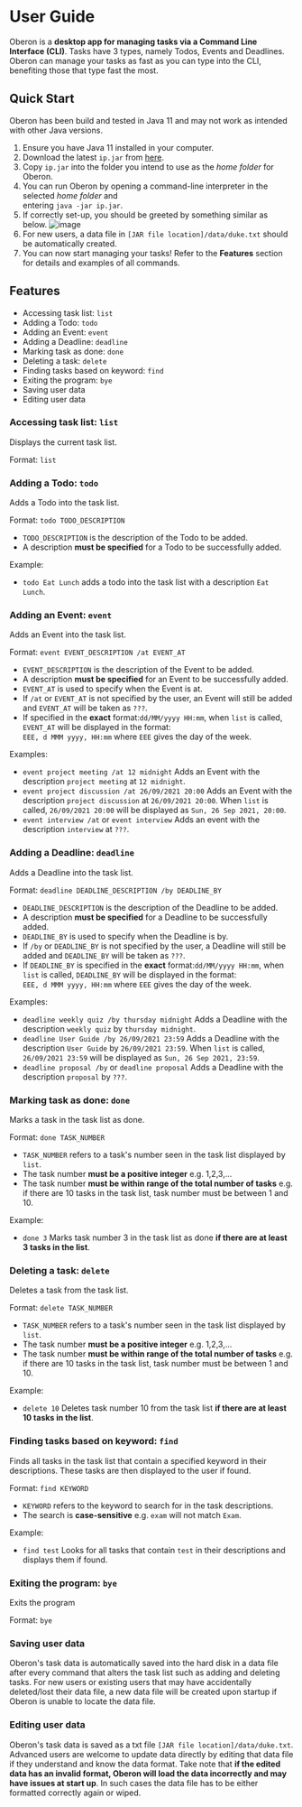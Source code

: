 # User Guide

Oberon is a **desktop app for managing tasks via a Command Line Interface (CLI)**. Tasks have 
3 types, namely Todos, Events and Deadlines. Oberon can manage your tasks as fast as you can type into the CLI, 
benefiting those that type fast the most.

## Quick Start
Oberon has been build and tested in Java 11 and may not work as intended with other Java versions.
1. Ensure you have Java 11 installed in your computer. 
2. Download the latest `ip.jar` from [here](https://github.com/arvejw/ip/releases/download/A-Release/ip.jar).
3. Copy `ip.jar` into the folder you intend to use as the *home folder* for Oberon.
4. You can run Oberon by opening a command-line interpreter in the selected *home folder* and <br/> entering
   `java -jar ip.jar`.
5. If correctly set-up, you should be greeted by something similar as below.
   ![image](https://user-images.githubusercontent.com/69461398/134162082-4b1c0e1b-3b05-4dd6-9f5c-7a28ee1ab38d.png)
6. For new users, a data file in `[JAR file location]/data/duke.txt` should be automatically created.
7. You can now start managing your tasks! Refer to the **Features** section for details and examples of all commands.

## Features
* Accessing task list: `list`
* Adding a Todo: `todo`
* Adding an Event: `event`
* Adding a Deadline: `deadline`
* Marking task as done: `done`
* Deleting a task: `delete`
* Finding tasks based on keyword: `find`
* Exiting the program: `bye`
* Saving user data
* Editing user data

### Accessing task list: `list`
Displays the current task list.

Format: `list`

### Adding a Todo: `todo`
Adds a Todo into the task list.

Format: `todo TODO_DESCRIPTION`
* `TODO_DESCRIPTION` is the description of the Todo to be added.
* A description **must be specified** for a Todo to be successfully added.

Example:
* `todo Eat Lunch` adds a todo into the task list with a description `Eat Lunch`.

### Adding an Event: `event`
Adds an Event into the task list.

Format: `event EVENT_DESCRIPTION /at EVENT_AT`
* `EVENT_DESCRIPTION` is the description of the Event to be added.
* A description **must be specified** for an Event to be successfully added.
* `EVENT_AT` is used to specify when the Event is at.
* If `/at` or `EVENT_AT` is not specified by the user, an Event will still be added and `EVENT_AT` will be taken as 
  `???`.
* If specified in the **exact** format:`dd/MM/yyyy HH:mm`, when `list` is called, `EVENT_AT` will be 
  displayed in the format:<br/>`EEE, d MMM yyyy, HH:mm` where `EEE` gives the day of the week.

Examples:
* `event project meeting /at 12 midnight` Adds an Event with the description `project meeting` at `12 midnight`.
* `event project discussion /at 26/09/2021 20:00` Adds an Event with the description `project discussion` at 
  `26/09/2021 20:00`. When `list` is called, `26/09/2021 20:00` will be displayed as `Sun, 26 Sep 2021, 20:00`.
* `event interview /at` or `event interview` Adds an event with the description `interview` at `???`.

### Adding a Deadline: `deadline`
Adds a Deadline into the task list.

Format: `deadline DEADLINE_DESCRIPTION /by DEADLINE_BY`
* `DEADLINE_DESCRIPTION` is the description of the Deadline to be added.
* A description **must be specified** for a Deadline to be successfully added.
* `DEADLINE_BY` is used to specify when the Deadline is by.
* If `/by` or `DEADLINE_BY` is not specified by the user, a Deadline will still be added and `DEADLINE_BY` will be 
  taken as `???`.
* If `DEADLINE_BY` is specified in the **exact** format:`dd/MM/yyyy HH:mm`, when `list` is called, `DEADLINE_BY` will 
  be displayed in the format:<br/>`EEE, d MMM yyyy, HH:mm` where `EEE` gives the day of the week.

Examples:
* `deadline weekly quiz /by thursday midnight` Adds a Deadline with the description `weekly quiz` by 
  `thursday midnight`.
* `deadline User Guide /by 26/09/2021 23:59` Adds a Deadline with the description `User Guide` by
  `26/09/2021 23:59`. When `list` is called, `26/09/2021 23:59` will be displayed as `Sun, 26 Sep 2021, 23:59`.
* `deadline proposal /by` or `deadline proposal` Adds a Deadline with the description `proposal` by `???`.

### Marking task as done: `done`
Marks a task in the task list as done.

Format: `done TASK_NUMBER`
* `TASK_NUMBER` refers to a task's number seen in the task list displayed by `list`.
* The task number **must be a positive integer** e.g. 1,2,3,...
* The task number **must be within range of the total number of tasks** e.g. if there are 10 tasks in the task list, 
  task number must be between 1 and 10.
  
Example: 
* `done 3` Marks task number 3 in the task list as done **if there are at least 3 tasks in the list**.

### Deleting a task: `delete`
Deletes a task from the task list.

Format: `delete TASK_NUMBER`
* `TASK_NUMBER` refers to a task's number seen in the task list displayed by `list`.
* The task number **must be a positive integer** e.g. 1,2,3,...
* The task number **must be within range of the total number of tasks** e.g. if there are 10 tasks in the task list,
  task number must be between 1 and 10.

Example:
* `delete 10` Deletes task number 10 from the task list  **if there are at least 10 tasks in the list**.

### Finding tasks based on keyword: `find`
Finds all tasks in the task list that contain a specified keyword in their descriptions. These tasks are then displayed 
to the user if found.

Format: `find KEYWORD`
* `KEYWORD` refers to the keyword to search for in the task descriptions.
* The search is **case-sensitive** e.g. `exam` will not match `Exam`.

Example:
* `find test` Looks for all tasks that contain `test` in their descriptions and displays them if found.

### Exiting the program: `bye`
Exits the program

Format: `bye`

### Saving user data
Oberon's task data is automatically saved into the hard disk in a data file after every command that alters the task 
list such as adding and deleting tasks. For new users or existing users that may have accidentally deleted/lost their 
data file, a new data file will be created upon startup if Oberon is unable to locate the data file.

### Editing user data
Oberon's task data is saved as a txt file `[JAR file location]/data/duke.txt`. Advanced users are welcome to 
update data directly by editing that data file if they understand and know the data format. Take note that **if the 
edited data has an invalid format, Oberon will load the data incorrectly and may have issues at start up**. In such cases the data file has to be either formatted 
correctly again or wiped.


